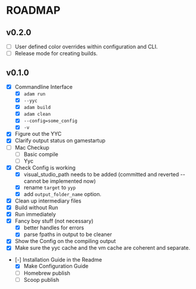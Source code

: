 # ROADMAP

## v0.2.0

- [ ] User defined color overrides within configuration and CLI.
- [ ] Release mode for creating builds.

## v0.1.0

- [x] Commandline Interface
  - [x] `adam run`
  - [x] `--yyc`
  - [x] `adam build`
  - [x] `adam clean`
  - [x] `--config=some_config`
  - [x] `-v`
- [x] Figure out the YYC
- [x] Clarify output status on gamestartup
- [ ] Mac Checkup
  - [ ] Basic compile
  - [ ] Yyc
- [x] Check Config is working
  - [x] visual_studio_path needs to be added (committed and reverted -- cannot be implemented now)
  - [x] rename `target` to `yyp`
  - [x] add `output_folder_name` option.
- [x] Clean up intermediary files
- [x] Build without Run
- [x] Run immediately
- [x] Fancy boy stuff (not necessary)
  - [x] better handles for errors
  - [x] parse fpaths in output to be cleaner
- [x] Show the Config on the compiling output
- [x] Make sure the yyc cache and the vm cache are coherent and separate.
- [-] Installation Guide in the Readme
  - [x] Make Configuration Guide
  - [ ] Homebrew publish
  - [ ] Scoop publish
